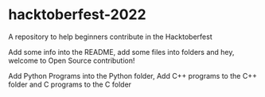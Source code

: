 # hacktoberfest-2022
A repository to help beginners contribute in the Hacktoberfest

Add some info into the README, add some files into folders and hey, welcome to Open Source contribution!

Add Python Programs into the Python folder, Add C++ programs to the C++ folder and C programs to the C folder
